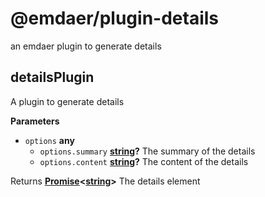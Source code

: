 <!--
  This file was generated by emdaer

  Its template can be found at .emdaer/README.emdaer.md
-->

# @emdaer/plugin-details

an emdaer plugin to generate details

<!-- Generated by documentation.js. Update this documentation by updating the source code. -->

## detailsPlugin

A plugin to generate details

**Parameters**

-   `options` **any** 
    -   `options.summary` **[string](https://developer.mozilla.org/en-US/docs/Web/JavaScript/Reference/Global_Objects/String)?** The summary of the details
    -   `options.content` **[string](https://developer.mozilla.org/en-US/docs/Web/JavaScript/Reference/Global_Objects/String)?** The content of the details

Returns **[Promise](https://developer.mozilla.org/en-US/docs/Web/JavaScript/Reference/Global_Objects/Promise)&lt;[string](https://developer.mozilla.org/en-US/docs/Web/JavaScript/Reference/Global_Objects/String)>** The details element

